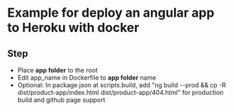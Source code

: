 # Example for deploy an angular app to Heroku with docker
## Step
* Place **app folder** to the root
* Edit app_name in Dockerfile to **app folder** name
* Optional: In package.json at scripts.build, add "ng build --prod && cp -R dist/product-app/index.html dist/product-app/404.html" for production build and github page support